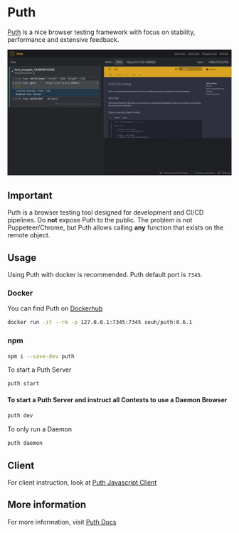 # Puth

[Puth](https://puth.dev) is a nice browser testing framework with focus on stability, performance and extensive feedback.

![GUI Preview](assets/gui-preview.png)

## Important

Puth is a browser testing tool designed for development and CI/CD pipelines. Do **not** expose Puth to the public.
The problem is not Puppeteer/Chrome, but Puth allows calling **any** function that exists on the remote object.

## Usage

Using Puth with docker is recommended. Puth default port is `7345`.

### Docker

You can find Puth on [Dockerhub](https://hub.docker.com/r/seuh/puth)

```bash
docker run -it --rm -p 127.0.0.1:7345:7345 seuh/puth:0.6.1
```

### npm

```bash
npm i --save-dev puth
```

To start a Puth Server
```bash
puth start
```

#### To start a Puth Server and instruct all Contexts to use a Daemon Browser
```bash
puth dev
```

To only run a Daemon
```bash
puth daemon
```

## Client

For client instruction, look at [Puth Javascript Client](https://puth.dev/docs/javascript)

## More information

For more information, visit [Puth Docs](https://puth.dev/docs/)